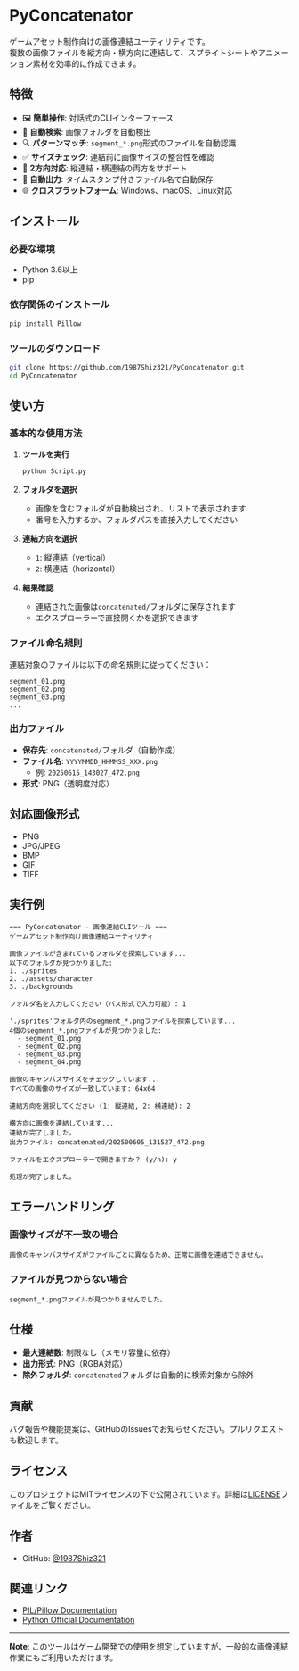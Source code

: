 # PyConcatenator

ゲームアセット制作向けの画像連結ユーティリティです。\
複数の画像ファイルを縦方向・横方向に連結して、スプライトシートやアニメーション素材を効率的に作成できます。

## 特徴

- 🖼️ **簡単操作**: 対話式のCLIインターフェース
- 📁 **自動検索**: 画像フォルダを自動検出
- 🔍 **パターンマッチ**: `segment_*.png`形式のファイルを自動認識
- ✅ **サイズチェック**: 連結前に画像サイズの整合性を確認
- 🔄 **2方向対応**: 縦連結・横連結の両方をサポート
- 📂 **自動出力**: タイムスタンプ付きファイル名で自動保存
- 🌐 **クロスプラットフォーム**: Windows、macOS、Linux対応

## インストール

### 必要な環境
- Python 3.6以上
- pip

### 依存関係のインストール
```bash
pip install Pillow
```

### ツールのダウンロード
```bash
git clone https://github.com/1987Shiz321/PyConcatenator.git
cd PyConcatenator
```

## 使い方

### 基本的な使用方法

1. **ツールを実行**
   ```bash
   python Script.py
   ```

2. **フォルダを選択**
   - 画像を含むフォルダが自動検出され、リストで表示されます
   - 番号を入力するか、フォルダパスを直接入力してください

3. **連結方向を選択**
   - `1`: 縦連結（vertical）
   - `2`: 横連結（horizontal）

4. **結果確認**
   - 連結された画像は`concatenated/`フォルダに保存されます
   - エクスプローラーで直接開くかを選択できます

### ファイル命名規則

連結対象のファイルは以下の命名規則に従ってください：
```
segment_01.png
segment_02.png
segment_03.png
...
```

### 出力ファイル

- **保存先**: `concatenated/`フォルダ（自動作成）
- **ファイル名**: `YYYYMMDD_HHMMSS_XXX.png`
  - 例: `20250615_143027_472.png`
- **形式**: PNG（透明度対応）

## 対応画像形式

- PNG
- JPG/JPEG
- BMP
- GIF
- TIFF

## 実行例

```
=== PyConcatenator - 画像連結CLIツール ===
ゲームアセット制作向け画像連結ユーティリティ

画像ファイルが含まれているフォルダを探索しています...
以下のフォルダが見つかりました:
1. ./sprites
2. ./assets/character
3. ./backgrounds

フォルダ名を入力してください（パス形式で入力可能）: 1

'./sprites'フォルダ内のsegment_*.pngファイルを探索しています...
4個のsegment_*.pngファイルが見つかりました:
  - segment_01.png
  - segment_02.png
  - segment_03.png
  - segment_04.png

画像のキャンバスサイズをチェックしています...
すべての画像のサイズが一致しています: 64x64

連結方向を選択してください (1: 縦連結, 2: 横連結): 2

横方向に画像を連結しています...
連結が完了しました。
出力ファイル: concatenated/202500605_131527_472.png

ファイルをエクスプローラーで開きますか？ (y/n): y

処理が完了しました。
```

## エラーハンドリング

### 画像サイズが不一致の場合
```
画像のキャンバスサイズがファイルごとに異なるため、正常に画像を連結できません。
```

### ファイルが見つからない場合
```
segment_*.pngファイルが見つかりませんでした。
```

## 仕様

- **最大連結数**: 制限なし（メモリ容量に依存）
- **出力形式**: PNG（RGBA対応）
- **除外フォルダ**: `concatenated`フォルダは自動的に検索対象から除外

## 貢献

バグ報告や機能提案は、GitHubのIssuesでお知らせください。プルリクエストも歓迎します。

## ライセンス

このプロジェクトはMITライセンスの下で公開されています。詳細は[LICENSE](LICENSE)ファイルをご覧ください。

## 作者

- GitHub: [@1987Shiz321](https://github.com/1987Shiz321)

## 関連リンク

- [PIL/Pillow Documentation](https://pillow.readthedocs.io/)
- [Python Official Documentation](https://docs.python.org/3/)

---

**Note**: このツールはゲーム開発での使用を想定していますが、一般的な画像連結作業にもご利用いただけます。